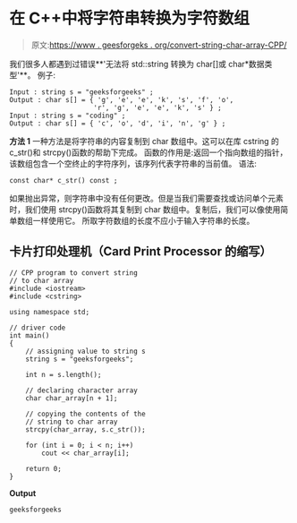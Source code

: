 # 在 C++中将字符串转换为字符数组

> 原文:[https://www . geesforgeks . org/convert-string-char-array-CPP/](https://www.geeksforgeeks.org/convert-string-char-array-cpp/)

我们很多人都遇到过错误**'无法将 std::string 转换为 char[]或 char*数据类型'**。
例子:

```
Input : string s = "geeksforgeeks" ;
Output : char s[] = { 'g', 'e', 'e', 'k', 's', 'f', 'o',
                     'r', 'g', 'e', 'e', 'k', 's' } ;
Input : string s = "coding" ;
Output : char s[] = { 'c', 'o', 'd', 'i', 'n', 'g' } ;
```

**方法 1**
一种方法是将字符串的内容复制到 char 数组中。这可以在库 cstring 的 c_str()和 strcpy()函数的帮助下完成。
函数的作用是:返回一个指向数组的指针，该数组包含一个空终止的字符序列，该序列代表字符串的当前值。
语法:

```
const char* c_str() const ;
```

如果抛出异常，则字符串中没有任何更改。但是当我们需要查找或访问单个元素时，我们使用 strcpy()函数将其复制到 char 数组中。复制后，我们可以像使用简单数组一样使用它。
所取字符数组的长度不应小于输入字符串的长度。

## 卡片打印处理机（Card Print Processor 的缩写）

```
// CPP program to convert string
// to char array
#include <iostream>
#include <cstring>

using namespace std;

// driver code
int main()
{
    // assigning value to string s
    string s = "geeksforgeeks";

    int n = s.length();

    // declaring character array
    char char_array[n + 1];

    // copying the contents of the
    // string to char array
    strcpy(char_array, s.c_str());

    for (int i = 0; i < n; i++)
        cout << char_array[i];

    return 0;
}
```

**Output**

```
geeksforgeeks
```